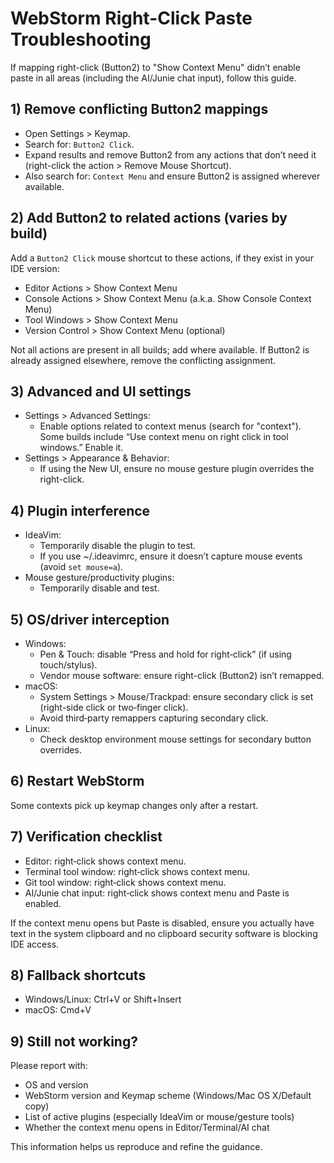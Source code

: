 # WebStorm Right-Click Paste Troubleshooting

If mapping right-click (Button2) to "Show Context Menu" didn’t enable paste in all areas (including the AI/Junie chat input), follow this guide.

## 1) Remove conflicting Button2 mappings
- Open Settings > Keymap.
- Search for: `Button2 Click`.
- Expand results and remove Button2 from any actions that don’t need it (right-click the action > Remove Mouse Shortcut).
- Also search for: `Context Menu` and ensure Button2 is assigned wherever available.

## 2) Add Button2 to related actions (varies by build)
Add a `Button2 Click` mouse shortcut to these actions, if they exist in your IDE version:
- Editor Actions > Show Context Menu
- Console Actions > Show Context Menu (a.k.a. Show Console Context Menu)
- Tool Windows > Show Context Menu
- Version Control > Show Context Menu (optional)

Not all actions are present in all builds; add where available. If Button2 is already assigned elsewhere, remove the conflicting assignment.

## 3) Advanced and UI settings
- Settings > Advanced Settings:
  - Enable options related to context menus (search for "context"). Some builds include “Use context menu on right click in tool windows.” Enable it.
- Settings > Appearance & Behavior:
  - If using the New UI, ensure no mouse gesture plugin overrides the right-click.

## 4) Plugin interference
- IdeaVim:
  - Temporarily disable the plugin to test.
  - If you use ~/.ideavimrc, ensure it doesn’t capture mouse events (avoid `set mouse=a`).
- Mouse gesture/productivity plugins:
  - Temporarily disable and test.

## 5) OS/driver interception
- Windows:
  - Pen & Touch: disable “Press and hold for right‑click” (if using touch/stylus).
  - Vendor mouse software: ensure right-click (Button2) isn’t remapped.
- macOS:
  - System Settings > Mouse/Trackpad: ensure secondary click is set (right-side click or two‑finger click).
  - Avoid third‑party remappers capturing secondary click.
- Linux:
  - Check desktop environment mouse settings for secondary button overrides.

## 6) Restart WebStorm
Some contexts pick up keymap changes only after a restart.

## 7) Verification checklist
- Editor: right‑click shows context menu.
- Terminal tool window: right‑click shows context menu.
- Git tool window: right‑click shows context menu.
- AI/Junie chat input: right‑click shows context menu and Paste is enabled.

If the context menu opens but Paste is disabled, ensure you actually have text in the system clipboard and no clipboard security software is blocking IDE access.

## 8) Fallback shortcuts
- Windows/Linux: Ctrl+V or Shift+Insert
- macOS: Cmd+V

## 9) Still not working?
Please report with:
- OS and version
- WebStorm version and Keymap scheme (Windows/Mac OS X/Default copy)
- List of active plugins (especially IdeaVim or mouse/gesture tools)
- Whether the context menu opens in Editor/Terminal/AI chat

This information helps us reproduce and refine the guidance.

